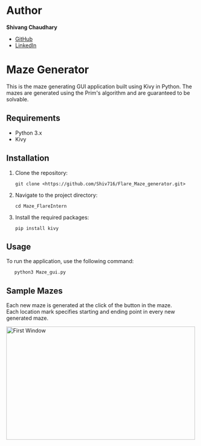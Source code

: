 # Author
**Shivang Chaudhary**
  - [GitHub](https://github.com/Shiv716)
  - [LinkedIn](https://www.linkedin.com/in/shivang-chaudhary-2235831b5/)

# Maze Generator

This is the maze generating GUI application built using Kivy in Python. The mazes are generated using the Prim's algorithm and are guaranteed to be solvable.

## Requirements

- Python 3.x
- Kivy

## Installation

1. Clone the repository:
    ```
    git clone <https://github.com/Shiv716/Flare_Maze_generator.git>
    ```
2. Navigate to the project directory:
    ```
    cd Maze_FlareIntern
    ```
3. Install the required packages:
    ```
    pip install kivy
    ```

## Usage

To run the application, use the following command:
 ```
    python3 Maze_gui.py
 ```

## Sample Mazes
Each new maze is generated at the click of the button in the maze.<br>
Each location mark specifies starting and ending point in every new generated maze.

<img src="images/Product_images/maze1.png" alt="First Window" width="500" height="300">
